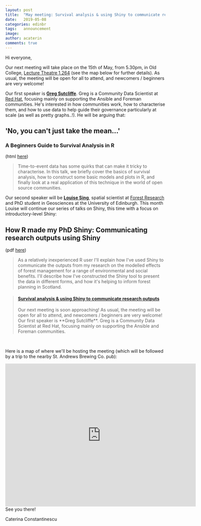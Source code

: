 ```yaml
---
layout: post
title:  "May meeting: Survival analysis & using Shiny to communicate research outputs"
date:   2019-05-08
categories: edinbr
tags:   announcement
image:
author: acaterin
comments: true
---
```




Hi everyone,
<br/>



Our next meeting will take place on the 15th of May, from 5.30pm, in Old College, [Lecture Theatre 1.264](https://www.ed.ac.uk/timetabling-examinations/timetabling/room-bookings/bookable-rooms3/room/0001_01_1.264) (see the map below for further details). As usual, the meeting will be open for all to attend, and newcomers / beginners are very welcome!


Our first speaker is [**Greg Sutcliffe**](https://emeraldreverie.org/). Greg is a Community Data Scientist at [Red Hat](https://www.redhat.com/en), focusing mainly on supporting the Ansible and Foreman communities. He's interested in how communities work, how to characterise them, and how to use data to help guide their governance particularly at scale (as well as pretty graphs..!). He will be arguing that:

## 'No, you can't just take the mean...'
### A Beginners Guide to Survival Analysis in R
(html [here](https://github.com/EdinbR/edinbr-talks/blob/master/2019-05-15/GregSutcliffe_talk.html))

>Time-to-event data has some quirks that can make it tricky to characterise. In this talk, we briefly cover the basics of survival analysis, how to construct some basic models and plots in R, and finally
look at a real application of this technique in the world of open source communities.




Our second speaker will be [**Louise Sing**](https://www.forestresearch.gov.uk/staff/louise-sing/), spatial scientist at [Forest Research](https://www.forestresearch.gov.uk/) and PhD student in Geosciences at the University of Edinburgh. This month Louise will continue our series of talks on Shiny, this time with a focus on introductory-level Shiny:

## How R made my PhD Shiny: Communicating research outputs using Shiny
(pdf [here](https://github.com/EdinbR/edinbr-talks/blob/master/2019-05-15/LouiseSing_Rshiny.pdf))

> As a relatively inexperienced R user I'll explain how I've used Shiny to communicate the outputs from my research on the modelled effects of forest management for a range of environmental and social benefits. I'll describe how I've constructed the Shiny tool to present the data in different forms, and how it's helping to inform forest planning in Scotland. 



<blockquote class="embedly-card"><h4><a href="https://www.meetup.com/EdinbR/events/261272208/">Survival analysis & using Shiny to communicate research outputs</a></h4><p>Our next meeting is soon approaching! As usual, the meeting will be open for all to attend, and newcomers / beginners are very welcome! Our first speaker is **Greg Sutcliffe**. Greg is a Community Data Scientist at Red Hat, focusing mainly on supporting the Ansible and Foreman communities.</p></blockquote>
<script async src="//cdn.embedly.com/widgets/platform.js" charset="UTF-8"></script>




<br/>




Here is a map of where we'll be hosting the meeting (which will be followed by a trip to the nearby St. Andrews Brewing Co. pub):

<iframe src="https://www.google.com/maps/embed?pb=!1m18!1m12!1m3!1d2234.187859158533!2d-3.190049283961724!3d55.94611583453316!2m3!1f0!2f0!3f0!3m2!1i1024!2i768!4f13.1!3m3!1m2!1s0x4887c7844ad5c037%3A0x31e428935b584a83!2sOld+College%2C+The+University+of+Edinburgh!5e0!3m2!1sen!2suk!4v1557271598872!5m2!1sen!2suk" width="600" height="450" frameborder="0" style="border:0" allowfullscreen></iframe>

<br/>
See you there!

Caterina Constantinescu
